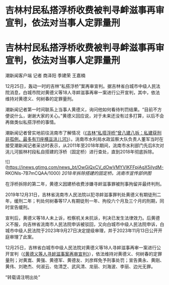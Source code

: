 # 吉林村民私搭浮桥收费被判寻衅滋事再审宣判，依法对当事人定罪量刑

# 吉林村民私搭浮桥收费被判寻衅滋事再审宣判，依法对当事人定罪量刑

潮新闻客户端 记者 商泽阳 季建荣 王嘉楠

12月25日，轰动一时的吉林“私搭浮桥”案再审宣判。据吉林省白城市中级人民法院消息，白城市院对黄德义等18人寻衅滋事再审一案进行公开宣判，其中，依法维持对黄德义、何树春的定罪量刑。

潮新闻记者第一时间联系上当事人黄德义，询问他如何看待判罚结果。“目前不方便说什么，谢谢大家的关心。”黄德义回应说，对于未来还没有过多打算，以后不会再做类似私搭浮桥的事情。

潮新闻记者曾实地前往洮南市了解情况（[《吉林“私搭浮桥”曾八建八拆：私建获刑非孤例，最多有11座横亘洮儿河》](https://news.qq.com/rain/a/20230714A00M5H00)）。洮南市水利局水政监察大队负责人董军当时在接受潮新闻记者采访时表示，从2011年至2018年期间，洮南市水利部门先后8次对洮儿河振林村段私自搭建的浮桥（固定桥）进行查处，直到2018年彻底拆除。

![](https://inews.gtimg.com/news_bt/OwGiQxCV_dOwVMYVIKFFpjAgX5iIydM-
RKONls-7B7mCQAA/1000) _2018年拆除搭建的固定桥。洮南市宣传部供图_

在浮桥拆除的第二年，黄德义因建桥收费涉嫌寻衅滋事罪被刑事拘留并最终判刑。

2019年12月31日，吉林省洮南市人民法院以犯寻衅滋事罪判处黄德义有期徒刑二年，缓刑二年；判处何树春等17人有期徒刑一年、拘役六个月及三个月的刑期，同时宣告缓刑。

宣判后，黄德义等18人未上诉，检察机关未抗诉，判决已发生法律效力。后黄德义不服，向吉林省洮南市人民法院申诉被驳回，又向白城市中级人民法院申诉，白城市中级人民法院于2023年9月27日决定提级审理，并于2023年11月13日公开开庭审理了此案。

12月25日，吉林省白城市中级人民法院对黄德义等18人寻衅滋事再审一案进行公开宣判（[《黄德义等人寻衅滋事案再审宣判》](https://news.qq.com/rain/a/20231225A053G800)），依法维持对黄德义、何树春的定罪量刑；对黄嵩、黄强、黄德军、黄德友、刘彦辉免予刑事处罚；宣告黄永、黄刚、黄伟、刘艳杰、何淑云、佐清芝、武风清、龙丽、刘海波、李丽、边光无罪。

“转载请注明出处”

